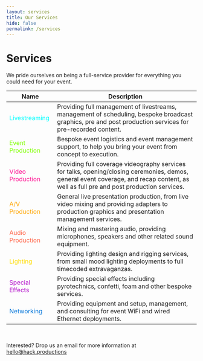 ```yaml
---
layout: services
title: Our Services
hide: false
permalink: /services
---
```


# Services

We pride ourselves on being a full-service provider for everything you could need for your event. 


| Name      | Description |
| ----------- | ----------- |
| <span style="color:#00FFFF">Livestreaming</span>      | Providing full management of livestreams, management of scheduling, bespoke broadcast graphics, pre and post production services for pre-recorded content.       |
| <span style="color:#7FFF00">Event Production</span> | Bespoke event logistics and event management support, to help you bring your event from concept to execution. | 
| <span style="color:#FF1493">Video Production</span>   | Providing full coverage videography services for talks, opening/closing ceremonies, demos, general event coverage, and recap content, as well as full pre and post production services.        |
| <span style="color:#FFA500">A/V Production</span>  | General live presentation production, from live video mixing and providing adapters to production graphics and presentation management services. | 
| <span style="color:#FF6347">Audio Production</span> | Mixing and mastering audio, providing microphones, speakers and other related sound equipment. |
| <span style="color:#FFDC00">Lighting</span> |  Providing lighting design and rigging services, from small mood lighting deployments to full timecoded extravaganzas.
| <span style="color:#B10DC9">Special Effects</span> | Providing special effects including pyrotechnics, confetti, foam and other bespoke services. |
| <span style="color:#0074D9">Networking</span> | Providing equipment and setup, management, and consulting for event WiFi and wired Ethernet deployments. | 

<br>

Interested? Drop us an email for more information at [hello@hack.productions](mailto:hello@hack.productions)